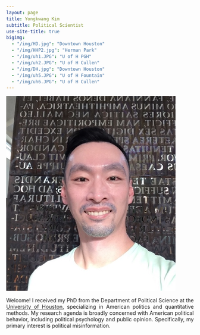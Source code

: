 ```yaml
---
layout: page
title: Yongkwang Kim
subtitle: Political Scientist
use-site-title: true
bigimg:
  - "/img/HD.jpg": "Downtown Houston"
  - "/img/HHP2.jpg": "Herman Park"
  - "/img/uh1.JPG": "U of H PGH"
  - "/img/uh2.JPG": "U of H Cullen"
  - "/img/DH.jpg": "Downtown Houston"
  - "/img/uh5.JPG": "U of H Fountain"
  - "/img/uh6.JPG": "U of H Cullen"
---
```


<img src="/img/kp7.jpg" class="wrap align-right" alt="k profile">

<p align="justify">Welcome! I received my PhD from the Department of Political Science at the <a href="https://www.uh.edu/class/political-science/" target="_blank">University of Houston</a>, specializing in American politics and quantitative methods. My research agenda is broadly concerned with American political behavior, including political psychology and public opinion. Specifically, my primary interest is political misinformation.


  
